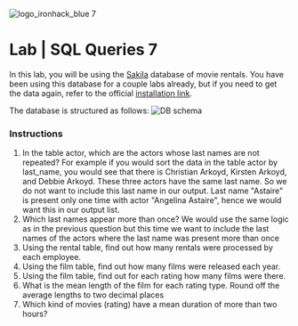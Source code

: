 ![logo_ironhack_blue 7](https://user-images.githubusercontent.com/23629340/40541063-a07a0a8a-601a-11e8-91b5-2f13e4e6b441.png)

# Lab | SQL Queries 7

In this lab, you will be using the [Sakila](https://dev.mysql.com/doc/sakila/en/) database of movie rentals. You have been using this database for a couple labs already, but if you need to get the data again, refer to the official [installation link](https://dev.mysql.com/doc/sakila/en/sakila-installation.html).

The database is structured as follows:
![DB schema](https://education-team-2020.s3-eu-west-1.amazonaws.com/data-analytics/database-sakila-schema.png)

### Instructions

1. In the table actor, which are the actors whose last names are not repeated? For example if you would sort the data in the table actor by last_name, you would see that there is Christian Arkoyd, Kirsten Arkoyd, and Debbie Arkoyd. These three actors have the same last name. So we do not want to include this last name in our output. Last name "Astaire" is present only one time with actor "Angelina Astaire", hence we would want this in our output list. 
2. Which last names appear more than once? We would use the same logic as in the previous question but this time we want to include the last names of the actors where the last name was present more than once
3. Using the rental table, find out how many rentals were processed by each employee.
4. Using the film table, find out how many films were released each year.
5. Using the film table, find out for each rating how many films were there.
6. What is the mean length of the film for each rating type. Round off the average lengths to two decimal places 
7. Which kind of movies (rating) have a mean duration of more than two hours?

